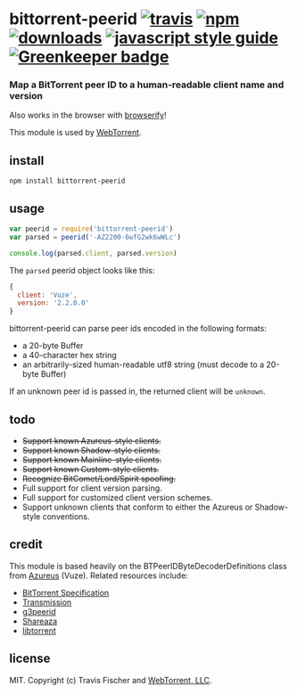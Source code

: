 # bittorrent-peerid [![travis][travis-image]][travis-url] [![npm][npm-image]][npm-url] [![downloads][downloads-image]][downloads-url] [![javascript style guide][standard-image]][standard-url] [![Greenkeeper badge][greenkeeper-image]][greenkeeper-url]

[travis-image]: https://img.shields.io/travis/webtorrent/bittorrent-peerid/master.svg
[travis-url]: https://travis-ci.org/webtorrent/bittorrent-peerid
[npm-image]: https://img.shields.io/npm/v/bittorrent-peerid.svg
[npm-url]: https://npmjs.org/package/bittorrent-peerid
[downloads-image]: https://img.shields.io/npm/dm/bittorrent-peerid.svg
[downloads-url]: https://npmjs.org/package/bittorrent-peerid
[standard-image]: https://img.shields.io/badge/code_style-standard-brightgreen.svg
[standard-url]: https://standardjs.com
[greenkeeper-image]: https://badges.greenkeeper.io/webtorrent/bittorrent-peerid.svg
[greenkeeper-url]: https://greenkeeper.io/

### Map a BitTorrent peer ID to a human-readable client name and version

Also works in the browser with [browserify](http://browserify.org/)!

This module is used by [WebTorrent](https://webtorrent.io).

## install

```
npm install bittorrent-peerid
```

## usage

```js
var peerid = require('bittorrent-peerid')
var parsed = peerid('-AZ2200-6wfG2wk6wWLc')

console.log(parsed.client, parsed.version)
```

The `parsed` peerid object looks like this:

```js
{
  client: 'Vuze',
  version: '2.2.0.0'
}
```

bittorrent-peerid can parse peer ids encoded in the following formats:
* a 20-byte Buffer
* a 40-character hex string
* an arbitrarily-sized human-readable utf8 string (must decode to a 20-byte Buffer)

If an unknown peer id is passed in, the returned client will be `unknown`.

## todo

* ~~Support known Azureus-style clients.~~
* ~~Support known Shadow-style clients.~~
* ~~Support known Mainline-style clients.~~
* ~~Support known Custom-style clients.~~
* ~~Recognize BitComet/Lord/Spirit spoofing.~~
* Full support for client version parsing.
* Full support for customized client version schemes.
* Support unknown clients that conform to either the Azureus or Shadow-style conventions.

## credit

This module is based heavily on the BTPeerIDByteDecoderDefinitions class from [Azureus](http://sourceforge.net/projects/azureus/) (Vuze). Related resources include:
* [BitTorrent Specification](http://wiki.theory.org/BitTorrentSpecification)
* [Transmission](http://transmission.m0k.org/trac/browser/trunk/libtransmission/clients.c)
* [g3peerid](http://rufus.cvs.sourceforge.net/rufus/Rufus/g3peerid.py?view=log)
* [Shareaza](http://shareaza.svn.sourceforge.net/viewvc/shareaza/trunk/shareaza/BTClient.cpp?view=markup)
* [libtorrent](http://libtorrent.rakshasa.no/browser/trunk/libtorrent/src/torrent/peer/client_list.cc)

## license

MIT. Copyright (c) Travis Fischer and [WebTorrent, LLC](https://webtorrent.io).
